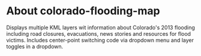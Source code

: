 About colorado-flooding-map
======
Displays multiple KML layers wit information about Colorado's 2013 flooding including road closures, evacuations, news stories and resources for flood victims. Includes center-point switching code via dropdown menu and layer toggles in a dropdown.
